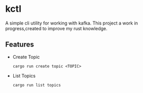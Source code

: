 # kctl

A simple cli utility for working with kafka. This project a work in progress,created to improve my rust knowledge.

## Features
- Create Topic

   ``` cargo run create topic <TOPIC> ```
  
- List Topics

    ``` cargo run list topics ```
